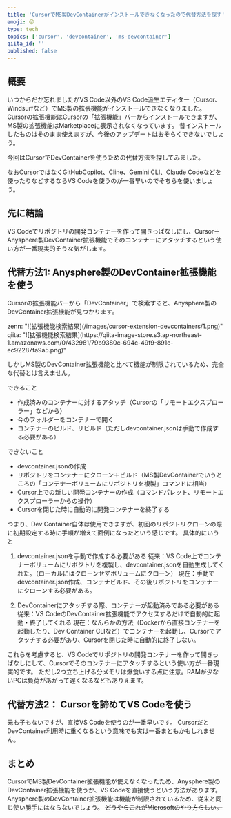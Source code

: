 ```yaml
---
title: 'CursorでMS製DevContainerがインストールできなくなったので代替方法を探す'
emoji: 😢
type: tech
topics: ['cursor', 'devcontainer', 'ms-devcontainer']
qiita_id: ''
published: false
---
```


## 概要

いつからだか忘れましたがVS Code以外のVS Code派生エディター（Cursor、Windsurfなど）でMS製の拡張機能がインストールできなくなりました。
Cursorの拡張機能はCursorの「拡張機能」バーからインストールできますが、MS製の拡張機能はMarketplaceに表示されなくなっています。
昔インストールしたものはそのまま使えますが、今後のアップデートはおそらくできないでしょう。

今回はCursorでDevContainerを使うための代替方法を探してみました。

なおCursorではなくGitHubCopilot、Cline、Gemini CLI、Claude Codeなどを使ったりなどするならVS Codeを使うのが一番早いのでそちらを使いましょう。

## 先に結論

VS Codeでリポジトリの開発コンテナーを作って開きっぱなしにし、Cursor＋Anysphere製DevContainer拡張機能でそのコンテナーにアタッチするという使い方が一番現実的そうな気がします。

## 代替方法1: Anysphere製のDevContainer拡張機能を使う

Cursorの拡張機能バーから「DevContainer」で検索すると、Anysphere製のDevContainer拡張機能が見つかります。

<macro>
zenn: "![拡張機能検索結果](/images/cursor-extension-devcontainers/1.png)"
qiita: "![拡張機能検索結果](https://qiita-image-store.s3.ap-northeast-1.amazonaws.com/0/432981/79b9380c-694c-49f9-891c-ec92287fa9a5.png)"
</macro>

しかしMS製のDevContainer拡張機能と比べて機能が制限されているため、完全な代替とは言えません。

できること

- 作成済みのコンテナーに対するアタッチ（Cursorの「リモートエクスプローラー」などから）
- 今のフォルダーをコンテナーで開く
- コンテナーのビルド、リビルド（ただしdevcontainer.jsonは手動で作成する必要がある）

できないこと

- devcontainer.jsonの作成
- リポジトリをコンテナーにクローン＋ビルド（MS製DevContainerでいうところの「コンテナーボリュームにリポジトリを複製」コマンドに相当）
- Cursor上での新しい開発コンテナーの作成（コマンドパレット、リモートエクスプローラーからの操作）
- Cursorを閉じた時に自動的に開発コンテナーを終了する

つまり、Dev Container自体は使用できますが、初回のリポジトリクローンの際に初期設定する時に手順が増えて面倒になったという感じです。
具体的にいうと

1. devcontainer.jsonを手動で作成する必要がある
従来：VS Code上でコンテナーボリュームにリポジトリを複製し、devcontainer.jsonを自動生成してくれた。（ローカルにはクローンせずボリュームにクローン）
現在：手動でdevcontainer.json作成、コンテナビルド、その後リポジトリをコンテナーにクローンする必要がある。

2. DevContainerにアタッチする際、コンテナーが起動済みである必要がある
従来：VS CodeのDevContainer拡張機能でアクセスするだけで自動的に起動・終了してくれる
現在：なんらかの方法（Dockerから直接コンテナーを起動したり、Dev Container CLIなど）でコンテナーを起動し、Cursorでアタッチする必要があり、Cursorを閉じた時に自動的に終了しない。

これらを考慮すると、VS Codeでリポジトリの開発コンテナーを作って開きっぱなしにして、Cursorでそのコンテナーにアタッチするという使い方が一番現実的です。
ただし2つ立ち上げる分メモリは爆食いする点に注意。RAMが少ないPCは負荷があがって遅くなるなどもありえます。

## 代替方法2： Cursorを諦めてVS Codeを使う

元も子もないですが、直接VS Codeを使うのが一番早いです。
CursorだとDevContainer利用時に重くなるという意味でも実は一番まともかもしれません。

## まとめ

CursorでMS製DevContainer拡張機能が使えなくなったため、Anysphere製のDevContainer拡張機能を使うか、VS Codeを直接使うという方法があります。
Anysphere製のDevContainer拡張機能は機能が制限されているため、従来と同じ使い勝手にはならないでしょう。
~~どうやらこれがMicrosoftのやり方らしい。~~
